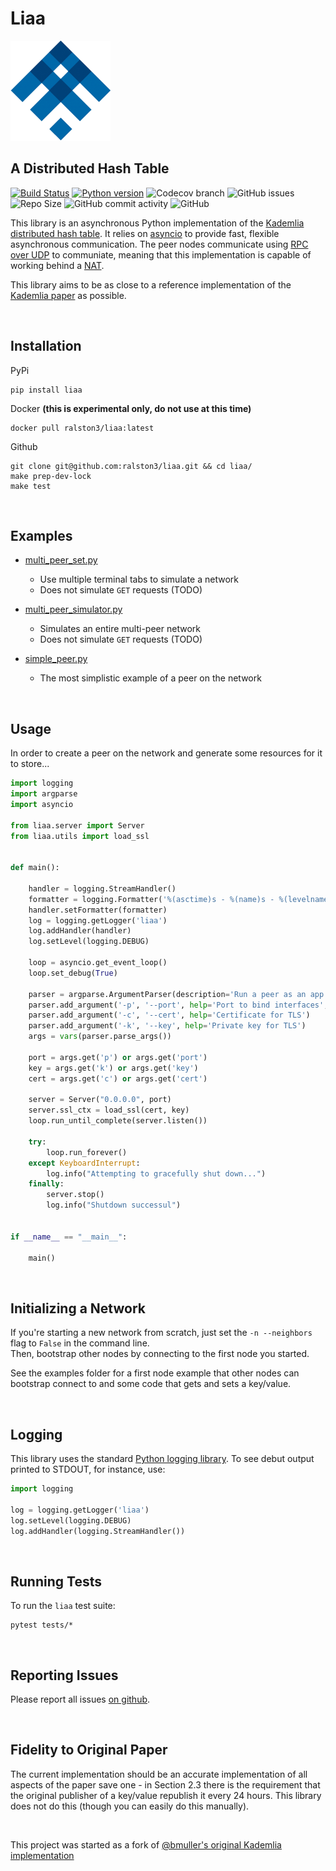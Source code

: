 # Liaa 

<img src="./logo.png" alt="drawing" width="160"/>

## A Distributed Hash Table

[![Build Status](https://secure.travis-ci.org/ralston3/liaa.png?branch=master)](https://travis-ci.org/ralston3/liaa)
[![Python version](https://img.shields.io/pypi/pyversions/liaa)](https://pypi.org/project/liaa/)
![Codecov branch](https://img.shields.io/codecov/c/github/ralston3/liaa/master?color=purple)
![GitHub issues](https://img.shields.io/github/issues/ralston3/liaa?color=red)
![Repo Size](https://img.shields.io/github/repo-size/ralston3/liaa)
![GitHub commit activity](https://img.shields.io/github/commit-activity/w/ralston3/liaa)
![GitHub](https://img.shields.io/github/license/ralston3/liaa)


This library is an asynchronous Python implementation of the [Kademlia distributed hash table](http://en.wikipedia.org/wiki/Kademlia).  It relies on [asyncio](https://docs.python.org/3/library/asyncio.html) to provide fast, flexible asynchronous communication.  The peer nodes communicate using [RPC over UDP](https://en.wikipedia.org/wiki/Remote_procedure_call) to communiate, meaning that this implementation is capable of working behind a [NAT](http://en.wikipedia.org/wiki/Network_address_translation).

This library aims to be as close to a reference implementation of the [Kademlia paper](http://pdos.csail.mit.edu/~petar/papers/maymounkov-kademlia-lncs.pdf) as possible.

&nbsp;
## Installation

PyPi

```
pip install liaa
```

Docker <strong>(this is experimental only, do not use at this time)</strong>
```
docker pull ralston3/liaa:latest
```

Github
```
git clone git@github.com:ralston3/liaa.git && cd liaa/
make prep-dev-lock
make test
```

&nbsp;

## Examples
- [multi_peer_set.py](https://github.com/ralston3/liaa/tree/master/examples/multi_peer_set.py)
   - Use multiple terminal tabs to simulate a network
   - Does not simulate `GET` requests (TODO)

- [multi_peer_simulator.py](https://github.com/ralston3/liaa/tree/master/examples/multi_peer_simulator.py)
   - Simulates an entire multi-peer network
   - Does not simulate `GET` requests (TODO)

- [simple_peer.py](https://github.com/ralston3/liaa/tree/master/examples/simple_peer.py) 
   - The most simplistic example of a peer on the network

&nbsp;

## Usage

In order to create a peer on the network and generate some resources for it to store...

```python
import logging
import argparse
import asyncio

from liaa.server import Server
from liaa.utils import load_ssl


def main():

	handler = logging.StreamHandler()
	formatter = logging.Formatter('%(asctime)s - %(name)s - %(levelname)s - %(message)s')
	handler.setFormatter(formatter)
	log = logging.getLogger('liaa')
	log.addHandler(handler)
	log.setLevel(logging.DEBUG)

	loop = asyncio.get_event_loop()
	loop.set_debug(True)

	parser = argparse.ArgumentParser(description='Run a peer as an app in the network')
	parser.add_argument('-p', '--port', help='Port to bind interfaces', required=True)
	parser.add_argument('-c', '--cert', help='Certificate for TLS')
	parser.add_argument('-k', '--key', help='Private key for TLS')
	args = vars(parser.parse_args())

	port = args.get('p') or args.get('port')
	key = args.get('k') or args.get('key')
	cert = args.get('c') or args.get('cert')

	server = Server("0.0.0.0", port)
	server.ssl_ctx = load_ssl(cert, key)
	loop.run_until_complete(server.listen())

	try:
		loop.run_forever()
	except KeyboardInterrupt:
		log.info("Attempting to gracefully shut down...")
	finally:
		server.stop()
		log.info("Shutdown successul")


if __name__ == "__main__":

	main()
```

&nbsp;

## Initializing a Network
If you're starting a new network from scratch, just set the `-n --neighbors` flag to `False` in the command line.  
Then, bootstrap other nodes by connecting to the first node you started.

See the examples folder for a first node example that other nodes can bootstrap connect to and some code that gets and sets a key/value.

&nbsp;

## Logging
This library uses the standard [Python logging library](https://docs.python.org/3/library/logging.html).  To see debut output printed to STDOUT, for instance, use:

```python
import logging

log = logging.getLogger('liaa')
log.setLevel(logging.DEBUG)
log.addHandler(logging.StreamHandler())
```

&nbsp;

## Running Tests

To run the `liaa` test suite:

```
pytest tests/*
```

&nbsp;

## Reporting Issues
Please report all issues [on github](https://github.com/ralston3/liaa/issues).

&nbsp;

## Fidelity to Original Paper
The current implementation should be an accurate implementation of all aspects of the paper save one - in Section 2.3 there is the requirement that the original publisher of a key/value republish it every 24 hours.  This library does not do this (though you can easily do this manually).

&nbsp;

This project was started as a fork of [@bmuller's original Kademlia implementation](https://github.com/bmuller/kademlia)